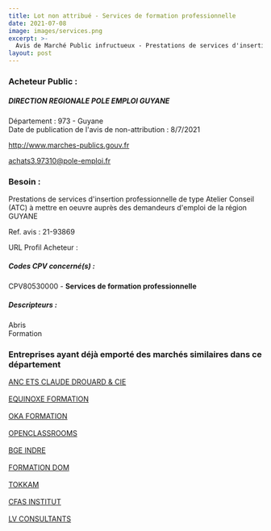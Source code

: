 ```yaml
---
title: Lot non attribué - Services de formation professionnelle
date: 2021-07-08
image: images/services.png
excerpt: >-
  Avis de Marché Public infructueux - Prestations de services d'insertion professionnelle de type Atelier Conseil à mettre en oeuvre auprès des demandeurs d'emploi de la région Guyane Numéro de référence : ATCGUYANE2020
layout: post
---
```


### Acheteur Public :
##### DIRECTION REGIONALE POLE EMPLOI GUYANE
Département : 973 - Guyane<br/>
Date de publication de l'avis de non-attribution : 8/7/2021


http://www.marches-publics.gouv.fr

achats3.97310@pole-emploi.fr


### Besoin :

Prestations de services d'insertion professionnelle de type Atelier Conseil (ATC) à mettre en oeuvre auprès des demandeurs d'emploi de la région GUYANE

Ref. avis : 21-93869

URL Profil Acheteur : 

##### Codes CPV concerné(s) :
CPV80530000 - **Services de formation professionnelle** <br/>

##### Descripteurs :
Abris <br/>
Formation <br/>

### Entreprises ayant déjà emporté des marchés similaires dans ce département
<a href="/entreprise-548/siren-332482603">ANC ETS CLAUDE DROUARD & CIE</a><br/><br/>
<a href="/entreprise-557/siren-411591852">EQUINOXE FORMATION</a><br/><br/>
<a href="/entreprise-559/siren-424460731">OKA FORMATION</a><br/><br/>
<a href="/entreprise-566/siren-493861363">OPENCLASSROOMS</a><br/><br/>
<a href="/entreprise-568/siren-502067234">BGE INDRE</a><br/><br/>
<a href="/entreprise-574/siren-751017260">FORMATION DOM</a><br/><br/>
<a href="/entreprise-574/siren-752242172">TOKKAM</a><br/><br/>
<a href="/entreprise-577/siren-801286402">CFAS INSTITUT</a><br/><br/>
<a href="/entreprise-581/siren-841676976">LV CONSULTANTS</a><br/><br/>
